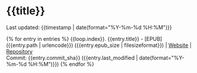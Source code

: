 # {{title}}

Last updated: {{timestamp | date(format="%Y-%m-%d %H:%M")}}

{% for entry in entries %}
  {{loop.index}}. {{entry.title}} - [EPUB]({{entry.path | urlencode}}) ({{entry.epub_size | filesizeformat}}) | [Website]({{entry.url}}) | [Repository]({{entry.repo_url}})  
  Commit: {{entry.commit_sha}} ({{entry.last_modified | date(format="%Y-%m-%d %H:%M")}})
{% endfor %}
